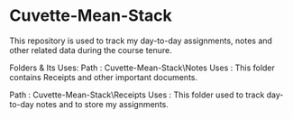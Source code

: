 # Cuvette-Mean-Stack
This repository is used to track my day-to-day assignments, notes and other related data during the course tenure.

Folders & Its Uses:
Path : Cuvette-Mean-Stack\Notes
Uses : This folder contains Receipts and other important documents.

Path : Cuvette-Mean-Stack\Receipts
Uses : This folder used to track day-to-day notes and to store my assignments.